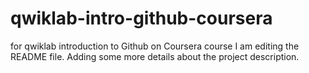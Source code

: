 # qwiklab-intro-github-coursera
for qwiklab introduction to Github on Coursera course
I am editing the README file. Adding some more details about the project description.
